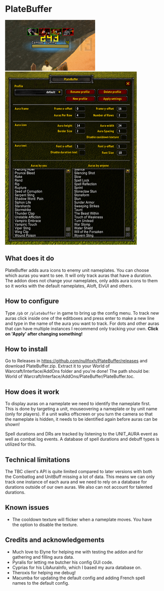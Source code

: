 # PlateBuffer

![Screenshot](PlateBuffer.png)
![Screenshot](pbconf.png)

## What does it do

PlateBuffer adds aura icons to enemy unit nameplates. You can choose which auras you want to see. It will only track auras that have a duration. The addon does not change your nameplates, only adds aura icons to them so it works with the default nameplates, Aloft, ElvUI and others.

## How to configure

Type `/pb` or `/platebuffer` in game to bring up the config menu.
To track new auras click inside one of the editboxes and press enter to make a new line and type in the name of the aura you want to track.
For dots and other auras that can have multiple instances I recommend only tracking your own.
**Click on 'Apply' after changing something!**

## How to install

Go to Releases in https://github.com/nullfoxh/PlateBuffer/releases and download PlateBuffer.zip. Extract it to your World of Warcraft/Interface/AddOns folder and you're done! The path should be: World of Warcraft/Interface/AddOns/PlateBuffer/PlateBuffer.toc.

## How does it work

To display auras on a nameplate we need to identify the nameplate first. This is done by targeting a unit, mouseovering a nameplate or by unit name (only for players). If a unit walks offscreen or you turn the camera so that the nameplate is hidden, it needs to be identified again before auras can be shown!

Spell durations and DRs are tracked by listening to the UNIT_AURA event as well as combat log events. A database of spell durations and debuff types is utilized for this.

## Technical limitations

The TBC client's API is quite limited compared to later versions with both the Combatlog and UnitBuff missing a lot of data. This means we can only track one instance of each aura and we need to rely on a database for durations outside of our own auras. We also can not account for talented durations.

## Known issues

* The cooldown texture will flicker when a nameplate moves. You have the option to disable the texture.

## Credits and acknowledgements

* Much love to Elyne for helping me with testing the addon and for gathering and filling aura data.
* Pyralis for letting me butcher his config GUI code.
* Cyprias for his LibAuraInfo, which I based my aura database on.
* Theroxis for helping me debug!
* Macumba for updating the default config and adding French spell names to the default config.
